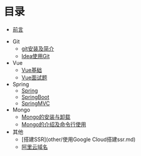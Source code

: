 # 目录

* [前言](README.md)
- Git
    * [git安装及简介](git/Git.md)
    * [Idea使用Git](git/Idea中使用Git.md)
- Vue
    * [Vue基础](vue/Vue.md)
    * [Vue面试题](vue/vue面试题.md) 
- Spring    
    * [Spring](spring/spring.md)
    * [SpringBoot](spring/SpringBoot.md) 
    * [SpringMVC](spring/SpringMVC.md) 
- Mongo
    * [Mongo的安装与卸载](mongodb/Mongo的安装与卸载.md)
    * [Mongo的介绍及命令行使用](mongodb/Mongo介绍及命令行使用.md)  
- 其他  
    * [搭建SSR](other/使用Google Cloud搭建ssr.md)
    * [阿里云域名](other/阿里云域名.md)    
 




